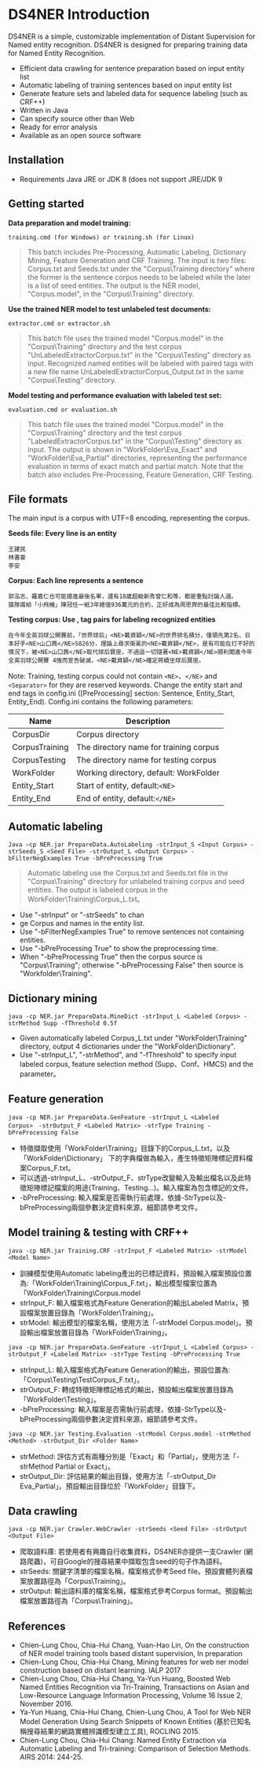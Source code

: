 # DS4NER Introduction

DS4NER is a simple, customizable implementation of Distant Supervision for Named entity recognition. DS4NER is designed for preparing training data for Named Entity Recognition.
    
* Efficient data crawling for sentence preparation based on input entity list
* Automatic labeling of training sentences based on input entity list
* Generate feature sets and labeled data for sequence labeling (such as CRF++)
* Written in Java
* Can specify source other than Web
* Ready for error analysis
* Available as an open source software


## Installation
* Requirements Java JRE or JDK 8 (does not support JRE/JDK 9


## Getting started
**Data preparation and model training:**

`training.cmd (for Windows) or training.sh (for Linux)`

> This batch includes Pre-Processing, Automatic Labeling, Dictionary Mining, Feature Generation and CRF Training.
> The input is two files: Corpus.txt and Seeds.txt under the "Corpus\Training directory" where the former is the sentence corpus needs to be labeled while the later is a list of seed entities.
> The output is the NER model, "Corpus.model", in the "Corpus\Training" directory.


**Use the trained NER model to test unlabeled test documents:**

`extractor.cmd or extractor.sh`

> This batch file uses the trained model "Corpus.model" in the "Corpus\Training" directory and the test corpus "UnLabeledExtractorCorpus.txt" in the "Corpus\Testing" directory as input. Recognized named entities will be labeled with paired <NE></NE> tags with a new file name UnLabeledExtractorCorpus_Output.txt in the same "Corpus\Testing" directory.

**Model testing and performance evaluation with labeled test set:**

`evaluation.cmd or evaluation.sh`

> This batch file uses the trained model "Corpus.model" in the "Corpus\Training" directory and the test corpus "LabeledExtractorCorpus.txt" in the "Corpus\Testing" directory as input. The output is shown in "WorkFolder\Eva_Exact" and "WorkFolder\Eva_Partial" directories, representing the performance evaluation in terms of exact match and partial match. Note that the batch also includes Pre-Processing, Feature Generation, CRF Testing.

## File formats
The main input is a corpus with UTF=8 encoding, representing the corpus.

**Seeds file: Every line is an entity**
```
王建民
林書豪
李安
```

**Corpus: Each line represents a sentence**

```
郭泓志、羅嘉仁也可能搶進最後名單，還有18歲超級新秀曾仁和等，都是重點討論人選。
猿隊甫給「小飛機」陳冠任一紙3年總值936萬元的合約，正好成為周思齊的最佳比較指標。
```

**Testing corpus: Use <NE>, </NE> tag pairs for labeling recognized entities**

`在今年全英羽球公開賽前，「世界球后」<NE>戴資穎</NE>的世界排名積分，僅領先第2名、日本好手<NE>山口茜</NE>5826分，理論上尋求衛冕的<NE>戴資穎</NE>，是有可能在打不好的情況下，被<NE>山口茜</NE>取代球后寶座，不過這一切隨著<NE>戴資穎</NE>順利闖進今年全英羽球公開賽 4強而宣告破滅，<NE>戴資穎</NE>確定將續坐球后寶座。`

Note: Training, testing corpus could not contain `<NE>`、`</NE>` and `<Separator>` for they are reserved keywords. Change the entity start and end tags  in config.ini ([PreProcessing] section: Sentence, Entity_Start, Entity_End).
Config.ini contains the following parameters:

| Name               | Description                                            |
| -------------------| -------------------------------------------------------|
| CorpusDir          | Corpus directory                                       |
| CorpusTraining     | The directory name for training corpus                 |
| CorpusTesting      | The directory name for testing corpus                  |
| WorkFolder         | Working directory, default: WorkFolder                 |
| Entity_Start       | Start of entity, default:`<NE>`                         |
| Entity_End         | End of entity, default:`</NE>`                          |

## Automatic labeling
`Java –cp NER.jar PrepareData.AutoLabeling -strInput_S <Input Corpus> -strSeeds_S <Seed File> -strOutput_L <Output Corpus> -bFilterNegExamples True -bPreProcessing True`

> Automatic labeling use the Corpus.txt and Seeds.txt file in the "Corpus\Training" directory for unlabeled training corpus and seed entities. The output is labeled corpus in the WorkFolder\Training\Corpus_L.txt。
> 
* Use "-strInput" or "-strSeeds" to chan
* ge Corpus and names in the entity list. 
* Use "-bFilterNegExamples True" to remove sentences not containing entities. 
* Use "-bPreProcessing True" to show the preprocessing time. 
* When "-bPreProcessing True" then the corpus source is "Corpus\Training"; otherwise "-bPreProcessing False" then source is "Workfolder\Training".

## Dictionary mining
`java -cp NER.jar PrepareData.MineDict -strInput_L <Labeled Corpus> -strMethod Supp -fThreshold 0.5f`

* Given automatically labeled Corpus_L.txt under "WorkFolder\Training\" directory, output 4 dictionaries under the "WorkFolder\Dictionary".
* Use "-strInput_L", "-strMethod", and "-fThreshold" to specify input labeled corpus, feature selection method (Supp、Conf、HMCS)  and the parameter。 

## Feature generation
`java -cp NER.jar PrepareData.GenFeature -strInput_L <Labeled Corpus>　-strOutput_F <Labeled Matrix> -strType Training -bPreProcessing False`

* 特徵擷取使用「WorkFolder\Training」目錄下的Corpus_L.txt，以及「WorkFolder\Dictionary」 下的字典檔做為輸入，產生特徵矩陣標記資料檔案Corpus_F.txt。
* 可以透過-strInput_L、-strOutput_F、strType改變<Labeled Corpus>輸入及<Labeled Matrix>輸出檔名以及此特徵矩陣標記檔案的用途(Training、Testing…)。輸入檔案為包含標記的文件。
* -bPreProcessing: 輸入檔案是否需執行前處理，依據-StrType以及-bPreProcessing兩個參數決定資料來源，細節請參考文件。


## Model training & testing with CRF++
`java -cp NER.jar Training.CRF -strInput_F <Labeled Matrix> -strModel <Model Name>`

* 訓練模型使用Automatic labeling產出的已標記資料，預設輸入檔案預設位置為:「WorkFolder\Training\Corpus_F.txt」，輸出模型檔案位置為「WorkFolder\Training\Corpus.model
* strInput_F: 輸入檔案格式為Feature Generation的輸出Labeled Matrix，預設檔案放置目錄為「WorkFolder\Training」。
* strModel: 輸出模型的檔案名稱，使用方法「-strModel Corpus.model」。預設輸出檔案放置目錄為「WorkFolder\Training」。
 

`java -cp NER.jar PrepareData.GenFeature -strInput_L <Labeled Corpus> -strOutput_F <Labeled Matrix> -strType Testing -bPreProcessing True`

* strInput_L: 輸入檔案格式為Feature Generation的輸出<Labeled Matrix>，預設位置為: 「Corpus\Testing\TestCorpus_F.txt」。
* strOutput_F: 轉成特徵矩陣標記格式的輸出，預設輸出檔案放置目錄為「WorkFolder\Testing」。
* -bPreProcessing: 輸入檔案是否需執行前處理，依據-StrType以及-bPreProcessing兩個參數決定資料來源，細節請參考文件。

`java -cp NER.jar Testing.Evaluation -strModel Corpus.model -strMethod <Method> -strOutput_Dir <Folder Name>`

* strMethod: 評估方式有兩種分別是「Exact」和「Partial」，使用方法「- strMethod Partial or Exact」。
* strOutput_Dir: 評估結果的輸出目錄，使用方法「-strOutput_Dir Eva_Partial」。預設輸出目錄位於「WorkFolder」目錄下。

## Data crawling
`java -cp NER.jar Crawler.WebCrawler -strSeeds <Seed File> -strOutput <Output File>`

* 爬取語料庫: 若使用者有興趣自行收集資料，DS4NER亦提供一支Crawler (網路爬蟲)，可自Google的搜尋結果中擷取包含seed的句子作為語料。
* strSeeds: 關鍵字清單的檔案名稱，檔案格式參考Seed file。預設實體列表檔案放置路徑為「Corpus\Training」。
* strOutput: 輸出語料庫的檔案名稱，檔案格式參考Corpus format。預設輸出檔案放置路徑為「Corpus\Training」。

## References
* Chien-Lung Chou, Chia-Hui Chang, Yuan-Hao Lin, On the construction of NER model training tools based distant supervision, In preparation
* Chien-Lung Chou, Chia-Hui Chang, Mining features for web ner model construction based on distant learning. IALP 2017
* Chien-Lung Chou, Chia-Hui Chang, Ya-Yun Huang, Boosted Web Named Entities Recognition via Tri-Training, Transactions on Asian and Low-Resource Language Information Processing, Volume 16 Issue 2, November 2016.
* Ya-Yun Huang, Chia-Hui Chang, Chien-Lung Chou, A Tool for Web NER Model Generation Using Search Snippets of Known Entities (基於已知名稱搜尋結果的網路實體辨識模型建立工具), ROCLING 2015.
* Chien-Lung Chou, Chia-Hui Chang: Named Entity Extraction via Automatic Labeling and Tri-training: Comparison of Selection Methods. AIRS 2014: 244-25.
